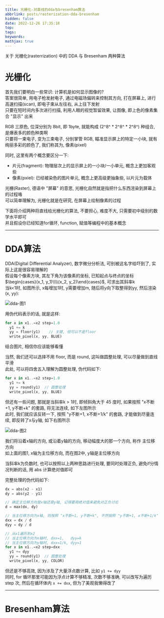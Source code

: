 ```yaml
---
title: 光栅化-对直线的dda与bresenham算法
abbrlink: posts/rasterization-dda-bresenham
hidden: false
date: 2022-12-26 17:35:10
top:
tags:
keywords:
mathjax: true
---
```

关于 光栅化(rasterrization) 中的 DDA 与 Bresenham 两种算法
<!-- more -->

# 光栅化

首先我们要明白一些常识:  计算机是如何显示图像的?  
答案很简单, 用电子枪发射电子, 通过电磁场偏转来控制其方向, 打在屏幕上, 进行高速扫描(scan), 即电子束从左往右, 从上往下发射  
只要在短时间内多次进行扫描, 利用人眼的视觉暂留效果, 让图像, 即上色的像素集合 "显示" 出来  

RGB 三原色, 位深分别为 8bit, 即 1byte, 就能构成 (2^8^ * 2^8^ * 2^8^) 种组合, 是爆表多的颜色种类啊  
只要将一束电子, 变为三束电子, 分别掌管 RGB, 瞄准显示屏上的特定一小块, 就有绚丽多彩的颜色了, 我们称其为, 像素(pixel)  

同时, 这里有两个概念要区分一下:  
- 片元(fragment): 物理层次上的显示屏上的一小块/一小单元, 概念上更加客观些
- 像素(pxiel): 已经被染色的图片单元, 概念上更高级更抽象些, 以片元为载体

光栅(Raster), 德语中 "屏幕" 的意思, 光栅化自然就是指把什么东西渲染到屏幕上的过程咯  
可以简单理解为, 光栅化就是在研究, 在屏幕上绘制像素的过程

下面将介绍两种将直线给光栅化的算法, 不要担心, 难度不大, 只需要初中级别的数学水平即可  
并且假设你已经知道for循环, function, 赋值等编程中的基本概念

- - -
 
# DDA算法
DDA(Digital Differential Analyzer), 数字微分分析法, 可别被这名字给吓到了, 实际上这是很容易理解的  
假设每个像素方块, 其左下角为该像素的坐标, 已知起点与终点的坐标 $\begin{cases}(x_1, y_1)\\\\(x_2, y_2)\end{cases}$, 可求出其斜率k  
当k<1时, 如图所示, x每增加1时, y需要增加m, 随后将y向下取整得到yy, 然后渲染(x, yy):  

![dda-图1](/images/others/dda_1.png)

用伪代码表示的话, 就是这样:  

```rust
for x in x1..=x2 step=1.0
  y1 += k
  yy = floor(y1)    // 关键, 但可以不是floor
  write_pixel(x, yy, BLUE)
```

结合图片, 相信你应该能够看懂

当然, 我们还可以选择不用 floor, 而是 round, 这叫做圆整处理, 可以尽量做到直线平滑  
此处, 可以将四舍五入理解为圆整处理, 伪代码如下:  

```rust
for x in x1..=x2 step=1.0
  y1 += k
  yy = round(y1)  // 圆整处理
  write_pixel(x, yy, BLUE)
```

但还有一些问题, 那就是当斜率k > 1时, 即倾斜角大于 45 度时, 如果按照 "x不断+1, y不断+k" 的套路, 将无法连续, 如下左图所示  
此时, 我们就应该反转一下, 按照 "y不断+1, x不断+1/k" 的套路, 才能做到尽量连续, 即反转了x与y轴, 如下右图所示  

![dda-图2](/images/others/dda_2.png)

我们将沿着x轴的方向, 或沿着y轴的方向, 移动幅度大的那一个方向, 称作 主位移方向  
如上面的图1, x轴为主位移方向, 而在图2中, y轴是主位移方向  

当斜率k为负数时, 也可以按照以上两种思路进行处理, 要同时处理正负, 避免if分情况判断的话, 用 abs 计算绝对值即可  

完整处理的伪代码如下:  

```rust
dx = abs(x2 - x1)
dy = abs(y2 - y1)

// 确定主位移方向是x轴还是y轴, 记得要用绝对值来避免对正负讨论
d = max(dx, dy)

// 当主位移方向为x轴, 则按照 "x不断+1, y不断+k", 不然按照 "y不断+1, x不断+1/k"
dxx = dx / d
dyy = dy / d

// 从x1遍历到x2
// 当主位移方向为x轴时, dxx=1,   dyy=k
// 当主位移方向为y轴时, dxx=1/k, dyy=1
for x in x1..=x2 step=dxx
  y1 += dyy
  yy = round(y1)  // 圆整处理
  write_pixel(x, yy, COLOR)
```

但还是不够高效, 因为涉及了大量浮点数计算, 比如 `y1 += dyy`  
同时, for 循环那里可能因为浮点计算不够精准, 次数不够准确, 可以改写为遍历 step 次, 然后在循环体内 `x += dxx`, 但为了美观我懒得改了

- - -

# Bresenham算法